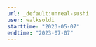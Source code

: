 ```yaml
---
url: _default:unreal-sushi
user: walksoldi
starttime: "2023-05-07"
endtime: "2023-07-07"
---
```

<reserve />